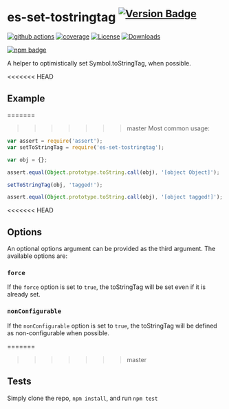 # es-set-tostringtag <sup>[![Version Badge][npm-version-svg]][package-url]</sup>

[![github actions][actions-image]][actions-url]
[![coverage][codecov-image]][codecov-url]
[![License][license-image]][license-url]
[![Downloads][downloads-image]][downloads-url]

[![npm badge][npm-badge-png]][package-url]

A helper to optimistically set Symbol.toStringTag, when possible.

<<<<<<< HEAD
## Example
=======
>>>>>>> master
Most common usage:
```js
var assert = require('assert');
var setToStringTag = require('es-set-tostringtag');

var obj = {};

assert.equal(Object.prototype.toString.call(obj), '[object Object]');

setToStringTag(obj, 'tagged!');

assert.equal(Object.prototype.toString.call(obj), '[object tagged!]');
```

<<<<<<< HEAD
## Options
An optional options argument can be provided as the third argument. The available options are:

### `force`
If the `force` option is set to `true`, the toStringTag will be set even if it is already set.

### `nonConfigurable`
If the `nonConfigurable` option is set to `true`, the toStringTag will be defined as non-configurable when possible.

=======
>>>>>>> master
## Tests
Simply clone the repo, `npm install`, and run `npm test`

[package-url]: https://npmjs.com/package/es-set-tostringtag
[npm-version-svg]: https://versionbadg.es/es-shims/es-set-tostringtag.svg
[deps-svg]: https://david-dm.org/es-shims/es-set-tostringtag.svg
[deps-url]: https://david-dm.org/es-shims/es-set-tostringtag
[dev-deps-svg]: https://david-dm.org/es-shims/es-set-tostringtag/dev-status.svg
[dev-deps-url]: https://david-dm.org/es-shims/es-set-tostringtag#info=devDependencies
[npm-badge-png]: https://nodei.co/npm/es-set-tostringtag.png?downloads=true&stars=true
[license-image]: https://img.shields.io/npm/l/es-set-tostringtag.svg
[license-url]: LICENSE
[downloads-image]: https://img.shields.io/npm/dm/es-set-tostringtag.svg
[downloads-url]: https://npm-stat.com/charts.html?package=es-set-tostringtag
[codecov-image]: https://codecov.io/gh/es-shims/es-set-tostringtag/branch/main/graphs/badge.svg
[codecov-url]: https://app.codecov.io/gh/es-shims/es-set-tostringtag/
[actions-image]: https://img.shields.io/endpoint?url=https://github-actions-badge-u3jn4tfpocch.runkit.sh/es-shims/es-set-tostringtag
[actions-url]: https://github.com/es-shims/es-set-tostringtag/actions
